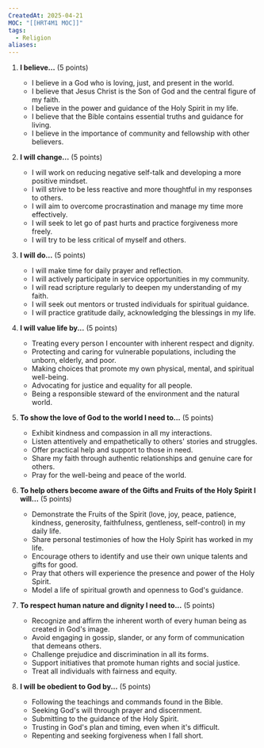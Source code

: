 ```yaml
---
CreatedAt: 2025-04-21
MOC: "[[HRT4M1 MOC]]"
tags:
  - Religion
aliases:
---
```

1. **I believe...** (5 points)
    
    - I believe in a God who is loving, just, and present in the world.
    - I believe that Jesus Christ is the Son of God and the central figure of my faith.
    - I believe in the power and guidance of the Holy Spirit in my life.
    - I believe that the Bible contains essential truths and guidance for living.
    - I believe in the importance of community and fellowship with other believers.
2. **I will change...** (5 points)
    
    - I will work on reducing negative self-talk and developing a more positive mindset.
    - I will strive to be less reactive and more thoughtful in my responses to others.
    - I will aim to overcome procrastination and manage my time more effectively.
    - I will seek to let go of past hurts and practice forgiveness more freely.
    - I will try to be less critical of myself and others.
3. **I will do...** (5 points)
    
    - I will make time for daily prayer and reflection.
    - I will actively participate in service opportunities in my community.
    - I will read scripture regularly to deepen my understanding of my faith.
    - I will seek out mentors or trusted individuals for spiritual guidance.
    - I will practice gratitude daily, acknowledging the blessings in my life.
4. **I will value life by...** (5 points)
    
    - Treating every person I encounter with inherent respect and dignity.
    - Protecting and caring for vulnerable populations, including the unborn, elderly, and poor.
    - Making choices that promote my own physical, mental, and spiritual well-being.
    - Advocating for justice and equality for all people.
    - Being a responsible steward of the environment and the natural world.
5. **To show the love of God to the world I need to...** (5 points)
    
    - Exhibit kindness and compassion in all my interactions.
    - Listen attentively and empathetically to others' stories and struggles.
    - Offer practical help and support to those in need.
    - Share my faith through authentic relationships and genuine care for others.
    - Pray for the well-being and peace of the world.
6. **To help others become aware of the Gifts and Fruits of the Holy Spirit I will...** (5 points)
    
    - Demonstrate the Fruits of the Spirit (love, joy, peace, patience, kindness, generosity, faithfulness, gentleness, self-control) in my daily life.
    - Share personal testimonies of how the Holy Spirit has worked in my life.
    - Encourage others to identify and use their own unique talents and gifts for good.
    - Pray that others will experience the presence and power of the Holy Spirit.
    - Model a life of spiritual growth and openness to God's guidance.
7. **To respect human nature and dignity I need to...** (5 points)
    
    - Recognize and affirm the inherent worth of every human being as created in God's image.
    - Avoid engaging in gossip, slander, or any form of communication that demeans others.
    - Challenge prejudice and discrimination in all its forms.
    - Support initiatives that promote human rights and social justice.
    - Treat all individuals with fairness and equity.
8. **I will be obedient to God by...** (5 points)
    
    - Following the teachings and commands found in the Bible.
    - Seeking God's will through prayer and discernment.
    - Submitting to the guidance of the Holy Spirit.
    - Trusting in God's plan and timing, even when it's difficult.
    - Repenting and seeking forgiveness when I fall short.